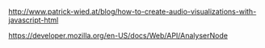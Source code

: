 http://www.patrick-wied.at/blog/how-to-create-audio-visualizations-with-javascript-html

https://developer.mozilla.org/en-US/docs/Web/API/AnalyserNode